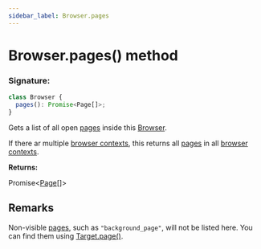 ```yaml
---
sidebar_label: Browser.pages
---
```


# Browser.pages() method

### Signature:

```typescript
class Browser {
  pages(): Promise<Page[]>;
}
```

Gets a list of all open [pages](./puppeteer.page.md) inside this [Browser](./puppeteer.browser.md).

If there ar multiple [browser contexts](./puppeteer.browsercontext.md), this returns all [pages](./puppeteer.page.md) in all [browser contexts](./puppeteer.browsercontext.md).

**Returns:**

Promise&lt;[Page](./puppeteer.page.md)\[\]&gt;

## Remarks

Non-visible [pages](./puppeteer.page.md), such as `"background_page"`, will not be listed here. You can find them using [Target.page()](./puppeteer.target.page.md).
